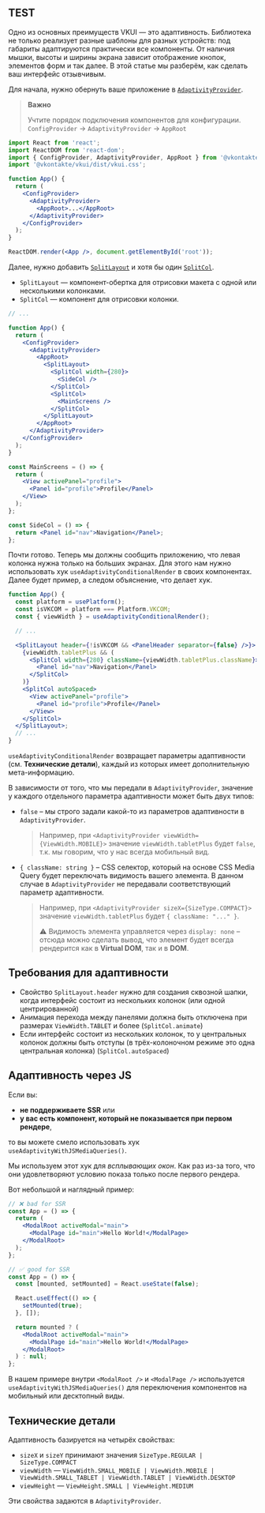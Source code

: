## TEST

Одно из основных преимуществ VKUI — это адаптивность. Библиотека не только реализует разные шаблоны для разных устройств:
под габариты адаптируются практически все компоненты.
От наличия мышки, высоты и ширины экрана зависит отображение кнопок, элементов форм и так далее.
В этой статье мы разберём, как сделать ваш интерфейс отзывчивым.

Для начала, нужно обернуть ваше приложение в [`AdaptivityProvider`](https://vkcom.github.io/VKUI/#/AdaptivityProvider).

> **Важно**
>
> Учтите порядок подключения компонентов для конфигурации. `ConfigProvider` -> `AdaptivityProvider` -> `AppRoot`

```jsx static
import React from 'react';
import ReactDOM from 'react-dom';
import { ConfigProvider, AdaptivityProvider, AppRoot } from '@vkontakte/vkui';
import '@vkontakte/vkui/dist/vkui.css';

function App() {
  return (
    <ConfigProvider>
      <AdaptivityProvider>
        <AppRoot>...</AppRoot>
      </AdaptivityProvider>
    </ConfigProvider>
  );
}

ReactDOM.render(<App />, document.getElementById('root'));
```

Далее, нужно добавить [`SplitLayout`](https://vkcom.github.io/VKUI/#/SplitLayout) и хотя бы один [`SplitCol`](https://vkcom.github.io/VKUI/#/SplitCol).

- `SplitLayout` — компонент-обертка для отрисовки макета с одной или несколькими колонками.
- `SplitCol` — компонент для отрисовки колонки.

```jsx static
// ...

function App() {
  return (
    <ConfigProvider>
      <AdaptivityProvider>
        <AppRoot>
          <SplitLayout>
            <SplitCol width={280}>
              <SideCol />
            </SplitCol>
            <SplitCol>
              <MainScreens />
            </SplitCol>
          </SplitLayout>
        </AppRoot>
      </AdaptivityProvider>
    </ConfigProvider>
  );
}

const MainScreens = () => {
  return (
    <View activePanel="profile">
      <Panel id="profile">Profile</Panel>
    </View>
  );
};

const SideCol = () => {
  return <Panel id="nav">Navigation</Panel>;
};
```

Почти готово. Теперь мы должны сообщить приложению, что левая колонка нужна только на больших экранах. Для этого нам
нужно использовать хук `useAdaptivityConditionalRender` в своих компонентах. Далее будет пример, а следом объяснение,
что делает хук.

```jsx static
function App() {
  const platform = usePlatform();
  const isVKCOM = platform === Platform.VKCOM;
  const { viewWidth } = useAdaptivityConditionalRender();

  // ...

  <SplitLayout header={!isVKCOM && <PanelHeader separator={false} />}>
    {viewWidth.tabletPlus && (
      <SplitCol width={280} className={viewWidth.tabletPlus.className}>
        <Panel id="nav">Navigation</Panel>
      </SplitCol>
    )}
    <SplitCol autoSpaced>
      <View activePanel="profile">
        <Panel id="profile">Profile</Panel>
      </View>
    </SplitCol>
  </SplitLayout>;
  // ...
}
```

`useAdaptivityConditionalRender` возвращает параметры адаптивности (см. **Технические детали**), каждый из которых имеет
дополнительную мета-информацию.

В зависимости от того, что мы передали в `AdaptivityProvider`, значение у каждого отдельного параметра адаптивности
может быть двух типов:

- `false` – мы строго задали какой-то из параметров адаптивности в
  `AdaptivityProvider`.

  > Например, при `<AdaptivityProvider viewWidth={ViewWidth.MOBILE}>` значение `viewWidth.tabletPlus` будет `false`,
  > т.к. мы говорим, что у нас всегда мобильный вид.

- `{ className: string }` – CSS селектор, который на основе CSS Media Query будет переключать видимость вашего
  элемента. В данном случае в `AdaptivityProvider` не передавали соответствующий параметр адаптивности.

  > Например, при `<AdaptivityProvider sizeX={SizeType.COMPACT}>` значение `viewWidth.tabletPlus` будет
  > `{ className: "..." }`.
  >
  > ⚠️ Видимость элемента управляется через `display: none` – отсюда можно сделать вывод, что элемент будет всегда
  > рендерится как в **Virtual DOM**, так и в **DOM**.

## Требования для адаптивности

- Свойство `SplitLayout.header` нужно для создания сквозной шапки, когда интерфейс состоит из нескольких колонок (или одной центрированной)
- Анимация перехода между панелями должна быть отключена при размерах `ViewWidth.TABLET` и более (`SplitCol.animate`)
- Если интерфейс состоит из нескольких колонок, то у центральных колонок должны быть отступы (в трёх-колоночном режиме это одна центральная колонка) (`SplitCol.autoSpaced`)

## Адаптивность через JS

Если вы:

- **не поддерживаете SSR** или
- **у вас есть компонент, который не показывается при первом рендере**,

то вы можете смело использовать хук `useAdaptivityWithJSMediaQueries()`.

Мы используем этот хук для _всплывающих окон_. Как раз из-за того, что они удовлетворяют условию показа только после
первого рендера.

Вот небольшой и наглядный пример:

```jsx static
// ❌ bad for SSR
const App = () => {
  return (
    <ModalRoot activeModal="main">
      <ModalPage id="main">Hello World!</ModalPage>
    </ModalRoot>
  );
};

// ✅ good for SSR
const App = () => {
  const [mounted, setMounted] = React.useState(false);

  React.useEffect(() => {
    setMounted(true);
  }, []);

  return mounted ? (
    <ModalRoot activeModal="main">
      <ModalPage id="main">Hello World!</ModalPage>
    </ModalRoot>
  ) : null;
};
```

В нашем примере внутри `<ModalRoot />` и `<ModalPage />` используется `useAdaptivityWithJSMediaQueries()` для
переключения компонентов на мобильный или десктопный виды.

## Технические детали

Адаптивность базируется на четырёх свойствах:

- `sizeX` и `sizeY` принимают значения `SizeType.REGULAR | SizeType.COMPACT`
- `viewWidth` — `ViewWidth.SMALL_MOBILE | ViewWidth.MOBILE | ViewWidth.SMALL_TABLET | ViewWidth.TABLET | ViewWidth.DESKTOP`
- `viewHeight` — `ViewHeight.SMALL | ViewHeight.MEDIUM`

Эти свойства задаются в `AdaptivityProvider`.
